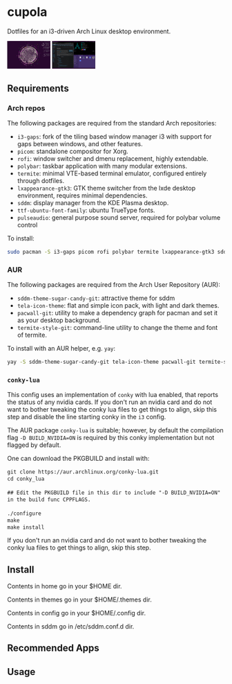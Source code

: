 # cupola

Dotfiles for an i3-driven Arch Linux desktop environment.

<p float="left">
  <img src="/cupola_desktop.png" width="100" />
  <img src="/cupola_apps.png" width="100" /> 
</p>

## Requirements

### Arch repos
The following packages are required from the standard Arch repositories:

- `i3-gaps`: fork of the tiling based window manager i3 with support for gaps between windows, and other features.
- `picom`: standalone compositor for Xorg.
- `rofi`: window switcher and dmenu replacement, highly extendable.
- `polybar`: taskbar application with many modular extensions.
- `termite`: minimal VTE-based terminal emulator, configured entirely through dotfiles.
- `lxappearance-gtk3`: GTK theme switcher from the lxde desktop environment, requires minimal dependencies.
- `sddm`: display manager from the KDE Plasma desktop.
- `ttf-ubuntu-font-family`: ubuntu TrueType fonts.
- `pulseaudio`: general purpose sound server, required for polybar volume control

To install:
```bash
sudo pacman -S i3-gaps picom rofi polybar termite lxappearance-gtk3 sddm ttf-ubuntu-font-family
```

### AUR
The following packages are required from the Arch User Repository (AUR):

- `sddm-theme-sugar-candy-git`: attractive theme for sddm 
- `tela-icon-theme`: flat and simple icon pack, with light and dark themes.
- `pacwall-git`: utility to make a dependency graph for pacman and set it as your desktop background.
- `termite-style-git`: command-line utility to change the theme and font of termite.

To install with an AUR helper, e.g. `yay`:
```bash
yay -S sddm-theme-sugar-candy-git tela-icon-theme pacwall-git termite-style-git
```

### `conky-lua`

This config uses an implementation of `conky` with lua enabled, that reports the status of any nvidia cards.
If you don't run an nvidia card and do not want to bother tweaking the conky lua files
to get things to align, skip this step and disable the line starting conky in the `i3` config.

The AUR package `conky-lua` is suitable; however, by default the compilation flag `-D BUILD_NVIDIA=ON` is required by
this conky implementation but not flagged by default.

One can download the PKGBUILD and install with:
```
git clone https://aur.archlinux.org/conky-lua.git
cd conky_lua

## Edit the PKGBUILD file in this dir to include "-D BUILD_NVIDIA=ON" in the build func CPPFLAGS.

./configure
make
make install
```

If you don't run an nvidia card and do not want to bother tweaking the conky lua files 
to get things to align, skip this step.

## Install

Contents in home go in your $HOME dir.

Contents in themes go in your $HOME/.themes dir.

Contents in config go in your $HOME/.config dir.

Contents in sddm go in /etc/sddm.conf.d dir.

## Recommended Apps

<under construction>

## Usage

<under construction>
